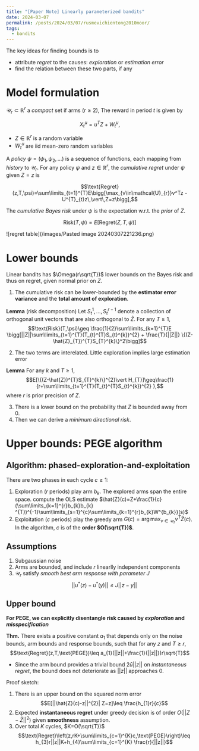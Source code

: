 ```yaml
---
title: "[Paper Note] Linearly parameterized bandits"
date: 2024-03-07
permalink: /posts/2024/03/07/rusmevichientong2010moor/
tags:
  - bandits
---
```

The key ideas for finding bounds is to
- attribute *regret* to the causes: *exploration* or *estimation error*
- find the relation between these two parts, if any

# Model formulation
$\mathcal{U}_r \subset \mathbb{R}^r$ a *compact* set if arms ($r\geq2$), The reward in period $t$ is given by

$$X_{t}^{u}=u^{T}Z + W_{t}^{u},\tag{1}$$
- $Z\in\mathbb{R}^r$ is a random variable
- $W_{t}^{u}$ are iid mean-zero random variables

A *policy* $\psi=(\psi_{1},\psi_{2},...)$  is a sequence of functions, each mapping from *history* to $\mathcal{U}_r$. For any policy $\psi$ and $z\in\mathbb{R}^r$, the *cumulative regret* under $\psi$ given $Z=z$ is

$$\text{Regret}(z,T,\psi)=\sum\limits_{t=1}^{T}E\bigg[\max_{v\in\mathcal{U}_{r}}v^Tz - U^{T}_{t}z\,\vert\,Z=z\bigg],$$

The *cumulative Bayes risk* under $\psi$ is the expectation w.r.t. the *prior* of $Z$.

$$\text{Risk}(T,\psi)=E[\text{Regret}(Z,T,\psi)]$$

![regret table](/images/Pasted image 20240307221236.png)

# Lower bounds
Linear bandits has $\Omega(r\sqrt{T})$ lower bounds on the Bayes risk and thus on regret, given normal prior on $Z$.
1. The cumulative risk can be lower-bounded by the **estimator error variance** and the **total amount of exploration**.
	
 **Lemma** (risk decomposition) Let $S_{t}^{1},..., S_{t}^{r-1}$ denote a collection of orthogonal unit vectors that are also orthogonal to $\hat{Z}$. For any $T\geq 1$, 
$$\text{Risk}(T,\psi)\geq \frac{1}{2}\sum\limits_{k=1}^{T}E \bigg[||Z||\sum\limits_{t=1}^{T}(T_{t}^{T}S_{t}^{k})^{2} + \frac{T}{||Z||} \{(Z-\hat{Z}_{T})^{T}S_{T}^{k}\}^2\bigg]$$

2. The two terms are interelated. Little exploration implies large estimation error
	
 **Lemma** For any $k$ and $T\geq 1$,
$$E[\{(Z-\hat{Z})^{T}S_{T}^{k}\}^{2}\vert H_{T}]\geq\frac{1}{r+\sum\limits_{t=1}^{T}(T_{t}^{T}S_{t}^{k})^{2} },$$
where $r$ is prior precision of $Z$.

3. There is a lower bound on the probability that $Z$ is bounded away from 0.
4. Then we can derive a *minimum directional risk*.

# Upper bounds: PEGE algorithm

## Algorithm: phased-exploration-and-exploitation
There are two phases in each cycle $c\geq 1$:
1. Exploration ($r$ periods) play arm $b_k$. The explored arms span the entire space.
	compute the OLS estimate $\hat{Z}(c)=Z+\frac{1}{c}(\sum\limits_{k=1}^{r}b_{k}b_{k} ^{T})^{-1}\sum\limits_{s=1}^{c}\sum\limits_{k=1}^{r}b_{k}W^{b_{k}}(s)$
2. Exploitation ($c$ periods) play the greedy arm $G(c)=\arg\max_{v\in\mathcal{U}_{r}} v^{T}\hat{Z}(c)$.
In the algorithm, $c$ is of the **order $O(\sqrt{T})$**.

## Assumptions
1. Subgaussian noise
2. Arms are bounded, and include $r$ linearlly independent components
3. $\mathcal{U}_{r}$ satisfy *smooth best arm response with parameter J*
		$$||u^{*}(z)-u^{*}(y)||\leq J||z-y||$$

## Upper bound
**For PEGE, we can explicitly disentangle risk caused by *exploration* and *misspecification***

**Thm.** There exists a positive constant $a_{1}$ that depends only on the noise bounds, arm bounds and response bounds, such that for any $z$ and $T\geq r$,
$$\text{Regret}(z,T,\text{PEGE})\leq a_{1}(||z||+\frac{1}{||z||})r\sqrt{T}$$
- Since the arm bound provides a trivial bound $2\bar{u}\vert\vert z\vert\vert$ on *instantaneous regret*, the bound does not deteriorate as $\vert\vert z\vert\vert$ approaches 0.

Proof sketch:
1. There is an upper bound on the squared norm error
		$$E[||\hat{Z}(c)-z||^{2}| Z=z]\leq \frac{h_{1}r}{c}$$
2. Expected **instantaneous regret** under greedy decision is of order $O(\vert\vert Z-\hat{Z}\vert\vert^{2})$ given **smoothness** assumption.
3. Over total $K$ cycles, $K=O(\sqrt{T})$
		$$\text{Regret}\left(z,rK+\sum\limits_{c=1}^{K}c,\text{PEGE}\right)\leq h_{3}r||z||K+h_{4}\sum\limits_{c=1}^{K} \frac{r}{||z||}$$

